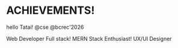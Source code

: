 # ACHIEVEMENTS!
hello Tatai!
@cse 
@bcrec'2026
<!DOCTYPE html>

Web Developer
Full stack!
MERN Stack Enthusiast!
UX/UI Designer

